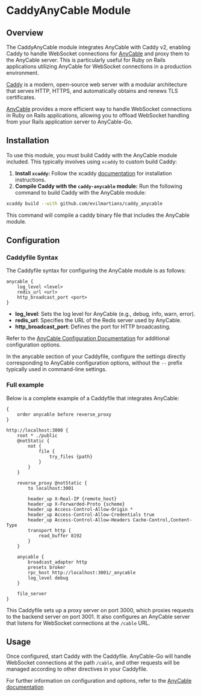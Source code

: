 # CaddyAnyCable Module
## Overview

The CaddyAnyCable module integrates AnyCable with Caddy v2, enabling Caddy to handle WebSocket connections for [AnyCable](https://docs.anycable.io/) and proxy them to the AnyCable server. This is particularly useful for Ruby on Rails applications utilizing AnyCable for WebSocket connections in a production environment.

[Caddy](https://github.com/caddyserver/caddy) is a modern, open-source web server with a modular architecture that serves HTTP, HTTPS, and automatically obtains and renews TLS certificates.

[AnyCable](https://docs.anycable.io/) provides a more efficient way to handle WebSocket connections in Ruby on Rails applications, allowing you to offload WebSocket handling from your Rails application server to AnyCable-Go.

## Installation

To use this module, you must build Caddy with the AnyCable module included. This typically involves using `xcaddy` to custom build Caddy:

1. **Install `xcaddy`:**
   Follow the xcaddy [documentation](https://github.com/caddyserver/xcaddy?tab=readme-ov-file#install) for installation instructions.
2. **Compile Caddy with the `caddy-anycable` module:**
   Run the following command to build Caddy with the AnyCable module:

```bash
xcaddy build --with github.com/evilmartians/caddy_anycable
```

This command will compile a caddy binary file that includes the AnyCable module.

## Configuration

### Caddyfile Syntax

The Caddyfile syntax for configuring the AnyCable module is as follows:

```caddyfile
anycable {
    log_level <level>
    redis_url <url>
    http_broadcast_port <port>
}
```

- **log_level**: Sets the log level for AnyCable (e.g., debug, info, warn, error).
- **redis_url**: Specifies the URL of the Redis server used by AnyCable.
- **http_broadcast_port**: Defines the port for HTTP broadcasting.

Refer to the [AnyCable Configuration Documentation](https://docs.anycable.io/anycable-go/configuration) for additional configuration options.

In the anycable section of your Caddyfile, configure the settings directly corresponding to AnyCable configuration options, without the `--` prefix typically used in command-line settings.

### Full example

Below is a complete example of a Caddyfile that integrates AnyCable:

```caddyfile
{
    order anycable before reverse_proxy
}

http://localhost:3000 {
    root * ./public
    @notStatic {
        not {
            file {
                try_files {path}
            }
        }
    }

    reverse_proxy @notStatic {
        to localhost:3001

        header_up X-Real-IP {remote_host}
        header_up X-Forwarded-Proto {scheme}
        header_up Access-Control-Allow-Origin *
        header_up Access-Control-Allow-Credentials true
        header_up Access-Control-Allow-Headers Cache-Control,Content-Type
        transport http {
            read_buffer 8192
        }
    }

    anycable {
        broadcast_adapter http
        presets broker
        rpc_host http://localhost:3001/_anycable
        log_level debug
    }

    file_server
}
```

This Caddyfile sets up a proxy server on port 3000, which proxies requests to the backend server on port 3001. 
It also configures an AnyCable server that listens for WebSocket connections at the `/cable` URL.

## Usage
Once configured, start Caddy with the Caddyfile. AnyCable-Go will handle WebSocket connections at the path `/cable`, and other requests will be managed according to other directives in your Caddyfile.

For further information on configuration and options, refer to the [AnyCable documentation](https://docs.anycable.io/anycable-go/configuration)
